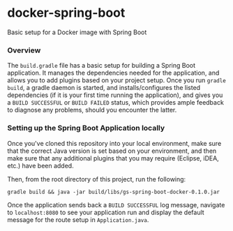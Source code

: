 # docker-spring-boot
Basic setup for a Docker image with Spring Boot

### Overview
The `build.gradle` file has a basic setup for building a Spring Boot application. It manages the dependencies needed for the application, and allows you to add plugins based on your project setup. Once you run `gradle build`, a gradle daemon is started, and installs/configures the listed dependencies (if it is your first time running the application), and gives you a `BUILD SUCCESSFUL` or `BUILD FAILED` status, which provides ample feedback to diagnose any problems, should you encounter the latter.

### Setting up the Spring Boot Application locally
Once you've cloned this repository into your local environment, make sure that the correct Java version is set based on your environment, and then make sure that any additional plugins that you may require (Eclipse, iDEA, etc.) have been added.

Then, from the root directory of this project, run the following:

`gradle build && java -jar build/libs/gs-spring-boot-docker-0.1.0.jar`

Once the application sends back a `BUILD SUCCESSFUL` log message, navigate to `localhost:8080` to see your application run and display the default message for the route setup in `Application.java`.

